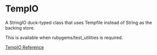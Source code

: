# TempIO

A StringIO duck-typed class that uses Tempfile instead of String as the
backing store.

This is available when rubygems/test_utilities is required.

[TempIO Reference](https://ruby-doc.org/stdlib-2.5.0/libdoc/rubygems/rdoc/TempIO.html)

